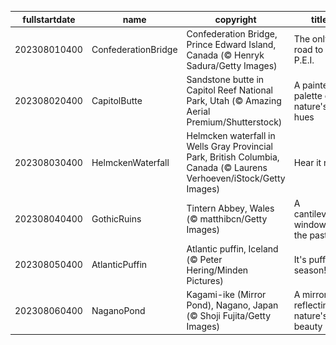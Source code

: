 |fullstartdate|name|copyright|title|image|
|--|--|--|--|--|
202308010400|ConfederationBridge|Confederation Bridge, Prince Edward Island, Canada (© Henryk Sadura/Getty Images)|The only road to P.E.I.|![](/en-CA/2023/08/202308010400ConfederationBridge.jpg)|
202308020400|CapitolButte|Sandstone butte in Capitol Reef National Park, Utah (© Amazing Aerial Premium/Shutterstock)|A painter's palette of nature's hues|![](/en-CA/2023/08/202308020400CapitolButte.jpg)|
202308030400|HelmckenWaterfall|Helmcken waterfall in Wells Gray Provincial Park, British Columbia, Canada (© Laurens Verhoeven/iStock/Getty Images)|Hear it roar!|![](/en-CA/2023/08/202308030400HelmckenWaterfall.jpg)|
202308040400|GothicRuins|Tintern Abbey, Wales (© matthibcn/Getty Images)|A cantilevered window to the past|![](/en-CA/2023/08/202308040400GothicRuins.jpg)|
202308050400|AtlanticPuffin|Atlantic puffin, Iceland (© Peter Hering/Minden Pictures)|It's puffling season!|![](/en-CA/2023/08/202308050400AtlanticPuffin.jpg)|
202308060400|NaganoPond|Kagami-ike (Mirror Pond), Nagano, Japan (© Shoji Fujita/Getty Images)|A mirror reflecting nature's beauty|![](/en-CA/2023/08/202308060400NaganoPond.jpg)|
